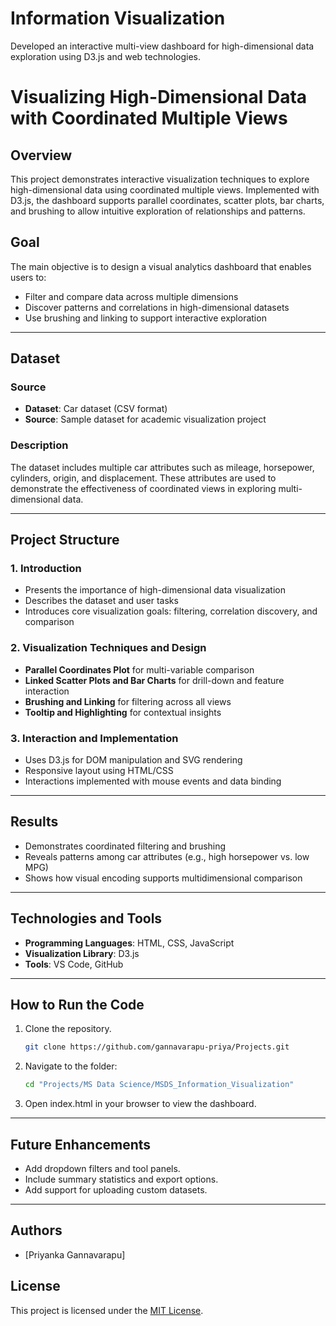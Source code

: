 # Information Visualization  
Developed an interactive multi-view dashboard for high-dimensional data exploration using D3.js and web technologies.

# Visualizing High-Dimensional Data with Coordinated Multiple Views

## Overview
This project demonstrates interactive visualization techniques to explore high-dimensional data using coordinated multiple views. Implemented with D3.js, the dashboard supports parallel coordinates, scatter plots, bar charts, and brushing to allow intuitive exploration of relationships and patterns.

## Goal
The main objective is to design a visual analytics dashboard that enables users to:
- Filter and compare data across multiple dimensions
- Discover patterns and correlations in high-dimensional datasets
- Use brushing and linking to support interactive exploration

---

## Dataset
### Source
- **Dataset**: Car dataset (CSV format)
- **Source**: Sample dataset for academic visualization project

### Description
The dataset includes multiple car attributes such as mileage, horsepower, cylinders, origin, and displacement. These attributes are used to demonstrate the effectiveness of coordinated views in exploring multi-dimensional data.

---

## Project Structure

### 1. Introduction
- Presents the importance of high-dimensional data visualization
- Describes the dataset and user tasks
- Introduces core visualization goals: filtering, correlation discovery, and comparison

### 2. Visualization Techniques and Design
- **Parallel Coordinates Plot** for multi-variable comparison
- **Linked Scatter Plots and Bar Charts** for drill-down and feature interaction
- **Brushing and Linking** for filtering across all views
- **Tooltip and Highlighting** for contextual insights

### 3. Interaction and Implementation
- Uses D3.js for DOM manipulation and SVG rendering
- Responsive layout using HTML/CSS
- Interactions implemented with mouse events and data binding

---

## Results
- Demonstrates coordinated filtering and brushing
- Reveals patterns among car attributes (e.g., high horsepower vs. low MPG)
- Shows how visual encoding supports multidimensional comparison

---

## Technologies and Tools
- **Programming Languages**: HTML, CSS, JavaScript
- **Visualization Library**: D3.js
- **Tools**: VS Code, GitHub

---

## How to Run the Code
1. Clone the repository.
   ```bash
   git clone https://github.com/gannavarapu-priya/Projects.git

2. Navigate to the folder:
   ```bash
   cd "Projects/MS Data Science/MSDS_Information_Visualization"

3. Open index.html in your browser to view the dashboard.

---

## Future Enhancements
- Add dropdown filters and tool panels.
- Include summary statistics and export options.
- Add support for uploading custom datasets.

---

## Authors
- [Priyanka Gannavarapu]  

## License
This project is licensed under the [MIT License](LICENSE).

